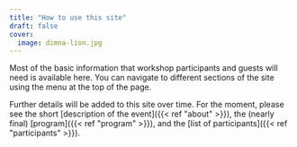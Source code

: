 ```yaml
---
title: "How to use this site"
draft: false
cover:
  image: dimna-lion.jpg
---
```


Most of the basic information that workshop participants and guests will need is
available here. You can navigate to different sections of the site using the
menu at the top of the page.

<!--more-->

Further details will be added to this site over time. For the moment, please see
the short [description of the event]({{< ref "about" >}}), the (nearly final)
[program]({{< ref "program" >}}), and the [list of
participants]({{< ref "participants" >}}).
